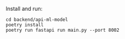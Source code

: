 Install and run:
```
cd backend/api-ml-model
poetry install
poetry run fastapi run main.py --port 8002

```
